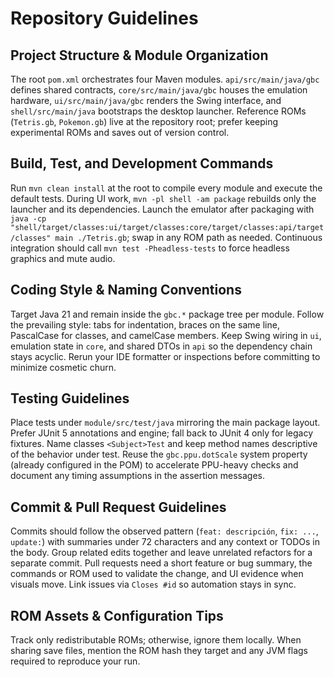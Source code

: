 # Repository Guidelines

## Project Structure & Module Organization

The root `pom.xml` orchestrates four Maven modules. `api/src/main/java/gbc` defines shared contracts, `core/src/main/java/gbc` houses the emulation hardware, `ui/src/main/java/gbc` renders the Swing interface, and `shell/src/main/java` bootstraps the desktop launcher. Reference ROMs (`Tetris.gb`, `Pokemon.gb`) live at the repository root; prefer keeping experimental ROMs and saves out of version control.

## Build, Test, and Development Commands

Run `mvn clean install` at the root to compile every module and execute the default tests. During UI work, `mvn -pl shell -am package` rebuilds only the launcher and its dependencies. Launch the emulator after packaging with `java -cp "shell/target/classes:ui/target/classes:core/target/classes:api/target/classes" main ./Tetris.gb`; swap in any ROM path as needed. Continuous integration should call `mvn test -Pheadless-tests` to force headless graphics and mute audio.

## Coding Style & Naming Conventions

Target Java 21 and remain inside the `gbc.*` package tree per module. Follow the prevailing style: tabs for indentation, braces on the same line, PascalCase for classes, and camelCase members. Keep Swing wiring in `ui`, emulation state in `core`, and shared DTOs in `api` so the dependency chain stays acyclic. Rerun your IDE formatter or inspections before committing to minimize cosmetic churn.

## Testing Guidelines

Place tests under `module/src/test/java` mirroring the main package layout. Prefer JUnit 5 annotations and engine; fall back to JUnit 4 only for legacy fixtures. Name classes `<Subject>Test` and keep method names descriptive of the behavior under test. Reuse the `gbc.ppu.dotScale` system property (already configured in the POM) to accelerate PPU-heavy checks and document any timing assumptions in the assertion messages.

## Commit & Pull Request Guidelines

Commits should follow the observed pattern (`feat: descripción`, `fix: ...`, `update:`) with summaries under 72 characters and any context or TODOs in the body. Group related edits together and leave unrelated refactors for a separate commit. Pull requests need a short feature or bug summary, the commands or ROM used to validate the change, and UI evidence when visuals move. Link issues via `Closes #id` so automation stays in sync.

## ROM Assets & Configuration Tips

Track only redistributable ROMs; otherwise, ignore them locally. When sharing save files, mention the ROM hash they target and any JVM flags required to reproduce your run.
